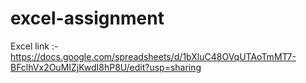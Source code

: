 # excel-assignment

Excel link :- https://docs.google.com/spreadsheets/d/1bXluC48OVqUTAoTmMT7-BFclhVx2OuMIZjKwdI8hP8U/edit?usp=sharing
